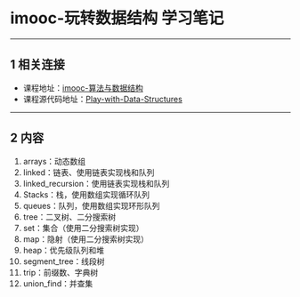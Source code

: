 # imooc-玩转数据结构 学习笔记

---
## 1 相关连接

- 课程地址：[imooc-算法与数据结构](https://coding.imooc.com/class/207.html) 
- 课程源代码地址：[Play-with-Data-Structures](https://github.com/liuyubobobo/Play-with-Data-Structures)

---
## 2 内容

1. arrays：动态数组
2. linked：链表、使用链表实现栈和队列
3. linked_recursion：使用链表实现栈和队列
4. Stacks：栈，使用数组实现循环队列
5. queues：队列，使用数组实现环形队列
6. tree：二叉树、二分搜索树
7. set：集合（使用二分搜索树实现）
8. map：隐射（使用二分搜索树实现）
9. heap：优先级队列和堆
10. segment_tree：线段树
11. trip：前缀数、字典树
12. union_find：并查集